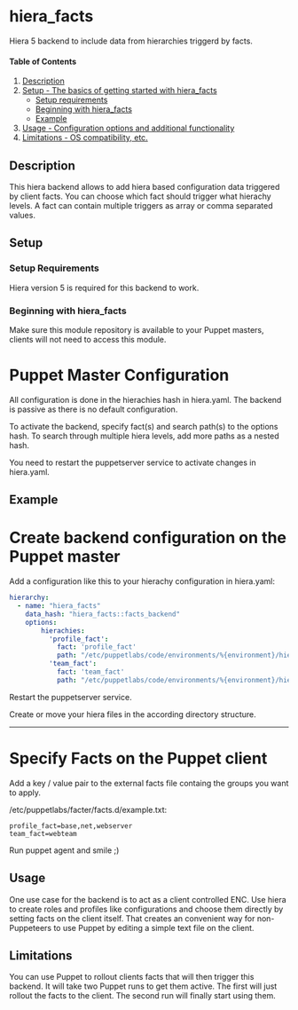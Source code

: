 
# hiera_facts


Hiera 5 backend to include data from hierarchies triggerd by facts.

#### Table of Contents

1. [Description](#description)
2. [Setup - The basics of getting started with hiera_facts](#setup)
    * [Setup requirements](#setup-requirements)
    * [Beginning with hiera_facts](#beginning-with-hiera_facts)
    * [Example](#example)
3. [Usage - Configuration options and additional functionality](#usage)
4. [Limitations - OS compatibility, etc.](#limitations)

## Description

This hiera backend allows to add hiera based configuration data triggered by
client facts. You can choose which fact should trigger what hierachy levels.
A fact can contain multiple triggers as array or comma separated values.

## Setup

### Setup Requirements

Hiera version 5 is required for this backend to work.

### Beginning with hiera_facts

Make sure this module repository is available to your Puppet masters,
clients will not need to access this module.

# Puppet Master Configuration

All configuration is done in the hierachies hash in hiera.yaml.
The backend is passive as there is no default configuration.

To activate the backend, specify fact(s) and search path(s) to the options hash.
To search through multiple hiera levels, add more paths as a nested hash.

You need to restart the puppetserver service to activate changes in hiera.yaml.


## Example

# Create backend configuration on the Puppet master

Add a configuration like this to your hierachy configuration in hiera.yaml:

```yaml
hierarchy:
  - name: "hiera_facts"
    data_hash: "hiera_facts::facts_backend"
    options:
        hierachies:
          'profile_fact':
            fact: 'profile_fact'
            path: "/etc/puppetlabs/code/environments/%{environment}/hieradata/profiles"
          'team_fact':
            fact: 'team_fact'
            path: "/etc/puppetlabs/code/environments/%{environment}/hieradata/team/%{team}/fact"

```

Restart the puppetserver service.

Create or move your hiera files in the according directory structure.

---

# Specify Facts on the Puppet client

Add a key / value pair to the external facts file containg the groups you want to apply.

/etc/puppetlabs/facter/facts.d/example.txt:
```
profile_fact=base,net,webserver
team_fact=webteam
```

Run puppet agent and smile ;)


## Usage

One use case for the backend is to act as a client controlled ENC.
Use hiera to create roles and profiles like configurations and choose them
directly by setting facts on the client itself. That creates an convenient way
for non-Puppeteers to use Puppet by editing a simple text file on the client.

## Limitations

You can use Puppet to rollout clients facts that will then trigger this backend.
It will take two Puppet runs to get them active. The first will just rollout the
facts to the client. The second run will finally start using them.
